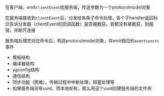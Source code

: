 在客户端，emit`clientEvent`给服务端，传送参数为一个protocolmodel对象

在服务端接收到`clientEvent`后，分发给各条子命令处理，各个子handler返回标识告诉分发器（clientEvent的回调函数）是否被截获。若都没有被截获，则报错，并断开连接

服务端处理完对应命令后，构造protocolmodel对象，并emit相应的`eventconsts`事件

* 模板结构
* 编译器结构
* ygconfig结构
* 通信结构
* 同步功能（困难），传输过程中中断处理，阻塞处理等
* 如果服务端没有uuid，而本地却有，那么用这个uuid创建服务端的文件夹
